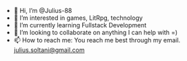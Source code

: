 - 👋 Hi, I’m @Julius-88
- 👀 I’m interested in games, LitRpg, technology
- 🌱 I’m currently learning Fullstack Development
- 💞️ I’m looking to collaborate on anything I can help with =)
- 📫 How to reach me: You reach me best through my email. julius.soltani@gmail.com

<!---
Julius-88/Julius-88 is a ✨ special ✨ repository because its `README.md` (this file) appears on your GitHub profile.
You can click the Preview link to take a look at your changes.
--->
